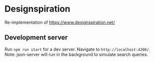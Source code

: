 # Designspiration

Re-implementation of https://www.designspiration.net/


## Development server

Run `npm run start` for a dev server. Navigate to `http://localhost:4200/`. Note: json-server will run in the background to simulate search queries. 

